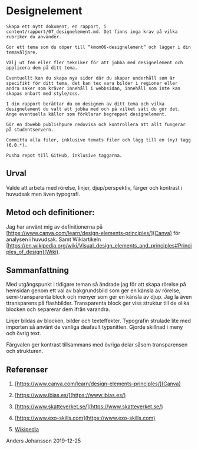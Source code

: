 Designelement
=======================



    Skapa ett nytt dokument, en rapport, i content/rapport/07_designelement.md. Det finns inga krav på vilka rubriker du använder.

    Gör ett tema som du döper till “kmom06-designelement” och lägger i din temaväljare.

    Välj ut fem eller fler tekniker för att jobba med designelement och applicera dem på ditt tema.

    Eventuellt kan du skapa nya sidor där du skapar underhåll som är specifikt för ditt tema, det kan tex vara bilder i regioner eller andra saker som kräver innehåll i webbsidan, innehåll som inte kan skapas enbart med style/css.

    I din rapport berättar du om designen av ditt tema och vilka designelement du valt att jobba med och på vilket sätt du gör det. Ange eventuella källor som förklarar begreppet designelement.

    Gör en dbwebb publishpure redovisa och kontrollera att allt fungerar på studentservern.

    Committa alla filer, inklusive temats filer och lägg till en (ny) tagg (6.0.*).

    Pusha repot till GitHub, inklusive taggarna.




Urval
-----------------------
Valde att arbeta med rörelse, linjer, djup/perspektiv, färger och kontrast i huvudsak men även typografi.

Metod och definitioner:
-------------------------
Jag har använt mig av definitionerna på [https://www.canva.com/learn/design-elements-principles/](Canva) för analysen i huvudsak.
Samt Wikiartikeln [https://en.wikipedia.org/wiki/Visual_design_elements_and_principles#Principles_of_design](Wiki).



Sammanfattning
-------------------

Med utgångspunkt i tidigare teman så ändrade jag för att skapa rörelse på hemsidan genom ett val av bakgrundsbild som ger en känsla av rörelse, semi-transparenta block och menyer som ger en känsla av djup. Jag la även ttransparens på flashbilder. Transparenta block ger viss struktur till de olika blocken och separerar dem ifrån varandra.

Linjer bildas av blocken, bilder och texteffekter. Typografin strulade lite med importen så använt de vanliga deafault typsnitten. Gjorde skillnad i meny och övrig text.

Färgvalen ger kontrast tillsammans med övriga delar såsom transparensen och strukturen.
 





Referenser
-------------------

1.  [https://www.canva.com/learn/design-elements-principles/](Canva)

2. [https://www.ibias.es/](https://www.ibias.es/)

3. [https://www.skatteverket.se/](https://www.skatteverket.se/)

4. [https://www.exo-skills.com](https://www.exo-skills.com)

5. [Wikipedia](https://en.wikipedia.org/wiki/Visual_design_elements_and_principles#Principles_of_design)


Anders Johansson 2019-12-25

